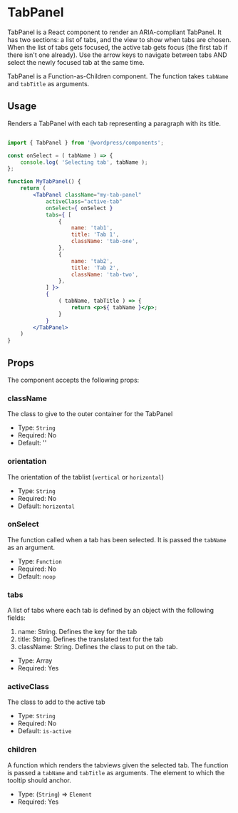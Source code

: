 TabPanel
=======

TabPanel is a React component to render an ARIA-compliant TabPanel. It has two sections: a list of tabs, and the view to show when tabs are chosen. When the list of tabs gets focused, the active tab gets focus (the first tab if there isn't one already). Use the arrow keys to navigate between tabs AND select the newly focused tab at the same time.

TabPanel is a Function-as-Children component. The function takes `tabName` and `tabTitle` as arguments.

## Usage

Renders a TabPanel with each tab representing a paragraph with its title.

```jsx

import { TabPanel } from '@wordpress/components';

const onSelect = ( tabName ) => {
	console.log( 'Selecting tab', tabName );
};

function MyTabPanel() {
	return (
		<TabPanel className="my-tab-panel"
			activeClass="active-tab"
			onSelect={ onSelect }
			tabs={ [
				{
					name: 'tab1',
					title: 'Tab 1',
					className: 'tab-one',
				},
				{
					name: 'tab2',
					title: 'Tab 2',
					className: 'tab-two',
				},
			] }>
			{
				( tabName, tabTitle ) => {
					return <p>${ tabName }</p>;
				}
			}
		</TabPanel>
	)
}
```

## Props

The component accepts the following props:

### className

The class to give to the outer container for the TabPanel

- Type: `String`
- Required: No
- Default: ''

### orientation

The orientation of the tablist (`vertical` or `horizontal`)

- Type: `String`
- Required: No
- Default: `horizontal`

### onSelect

The function called when a tab has been selected. It is passed the `tabName` as an argument.

- Type: `Function`
- Required: No
- Default: `noop`

### tabs

A list of tabs where each tab is defined by an object with the following fields:

1. name: String. Defines the key for the tab
2. title: String. Defines the translated text for the tab
3. className: String. Defines the class to put on the tab.

- Type: Array
- Required: Yes

### activeClass

The class to add to the active tab

- Type: `String`
- Required: No
- Default: `is-active`

### children

A function which renders the tabviews given the selected tab. The function is passed a `tabName` and `tabTitle` as arguments.
The element to which the tooltip should anchor.

- Type: (`String`) => `Element`
- Required: Yes
